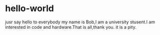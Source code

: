 # hello-world
jusr say hello to everybody
my name is Bob,I am a university stusent.I am interested in code and hardware.That is all,thank you.
it is a pity.
